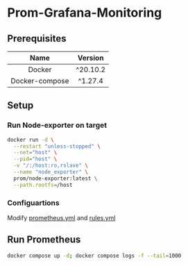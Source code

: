 # Prom-Grafana-Monitoring

## Prerequisites

|      Name      | Version  |
| :------------: | :------: |
|     Docker     | ^20.10.2 |
| Docker-compose | ^1.27.4  |

## Setup

### Run Node-exporter on target

```bash
docker run -d \
  --restart "unless-stopped" \
  --net="host" \
  --pid="host" \
  -v "/:/host:ro,rslave" \
  --name "node_exporter" \
  prom/node-exporter:latest \
  --path.rootfs=/host
```

### Configuartions

Modify [prometheus.yml](./config/prometheus.yml) and [rules.yml](./config/rules.yml)

## Run Prometheus

```bash
docker compose up -d; docker compose logs -f --tail=1000
```
